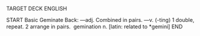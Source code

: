 TARGET DECK
ENGLISH

START
Basic
Geminate
Back: —adj. Combined in pairs. —v. (-ting) 1 double, repeat. 2 arrange in pairs.  gemination n. [latin: related to *gemini]
END
